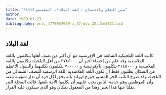 ```yaml
---
title: "*سير العلم والاجتماع : لغة البلاد*. المقتبس 4(1)"
author: 
date: 1909-01-23
bibliography: oclc_4770057679-i_37-div_22.d1e3821.bib
---
```




##  لغة البلاد 


 كانت اللغة البلجيكية الشائعة هي الإفرنسية مع أن أكثر من نصف أهلها يتكلمون باللغة الفلامندية وقد علم من إحصاء أخير أن  ٢٧٤٤٠٠٠  من أهل البلجيك يتكلمون باللغة الفلامندية و  ٢١٤٥٠٠٠  يتكلمون بالإفرنسية و  ٧٠٠٠٠٠  يتكلمون بكلتيهما والسواد الأعظم من السكان يطلبون فقط أن تكون اللغة الفلامندية اللغة الرسمية للنصف الشمالي من البلجيك وقد صرح النائب الحر المسيو جورج لوراند بأنه يحق لكل فرد أن تدار شؤونه بلغته وأن الموظفين وهم خدمة الناس يجب عليهم أن يكلموا الأمة بلغتها. قالت المجلة التي نقلنا عنها هذا الخبر وهذا من المعقول بمكان وهو الذي سيكون عليه القرار. 
